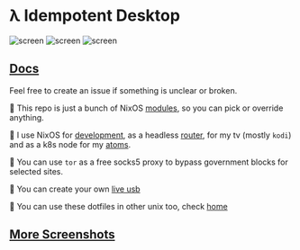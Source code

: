 # λ Idempotent Desktop

![screen](https://i.imgur.com/fWKORz4.png)
![screen](https://i.imgur.com/fhAtYZY.png)
![screen](https://i.imgur.com/8WruLfd.png)

## [Docs](https://idempotent-desktop.netlify.app/)

Feel free to create an issue if something is unclear or broken.

🍕 This repo is just a bunch of NixOS [modules](https://github.com/ksevelyar/dotfiles/tree/master/modules), so you can pick or override anything.

🍕 I use NixOS for [development](https://idempotent-desktop.netlify.app/vim.html), as a headless [router](https://github.com/ksevelyar/dotfiles/blob/master/modules/net/router.nix), for my tv (mostly `kodi`) and as a k8s node for my [atoms](https://ark.intel.com/content/www/us/en/ark/products/59682/intel-atom-processor-d2500-1m-cache-1-86-ghz.html).

🍕 You can use `tor` as a free socks5 proxy to bypass government blocks for selected sites.

🍕 You can create your own [live usb](https://idempotent-desktop.netlify.app/live-usb.html)

🍕 You can use these dotfiles in other unix too, check [home](https://github.com/ksevelyar/dotfiles/tree/master/home)

## [More Screenshots](https://idempotent-desktop.netlify.app/screenshots.html)
